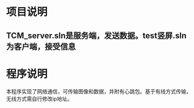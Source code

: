 # 项目说明 #
## TCM_server.sln是服务端，发送数据。test竖屏.sln为客户端，接受信息 ##
# 程序说明 #
本程序实现了网络通信，可传输图像和数据，并附有心跳包。基于有线方式传输，无线方式需自行修改ip地址。
